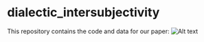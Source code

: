 # dialectic_intersubjectivity
This repository contains the code and data for our paper:
![Alt text](https://casllmproject/dialectic_intersubjectivity/raw/data/path/to/like_minded.png)
